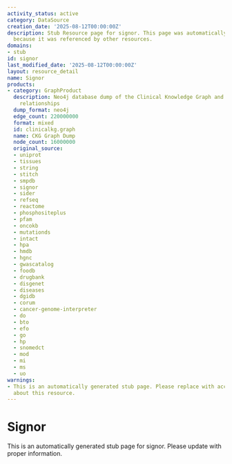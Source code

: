 ```yaml
---
activity_status: active
category: DataSource
creation_date: '2025-08-12T00:00:00Z'
description: Stub Resource page for signor. This page was automatically generated
  because it was referenced by other resources.
domains:
- stub
id: signor
last_modified_date: '2025-08-12T00:00:00Z'
layout: resource_detail
name: Signor
products:
- category: GraphProduct
  description: Neo4j database dump of the Clinical Knowledge Graph and additional
    relationships
  dump_format: neo4j
  edge_count: 220000000
  format: mixed
  id: clinicalkg.graph
  name: CKG Graph Dump
  node_count: 16000000
  original_source:
  - uniprot
  - tissues
  - string
  - stitch
  - smpdb
  - signor
  - sider
  - refseq
  - reactome
  - phosphositeplus
  - pfam
  - oncokb
  - mutationds
  - intact
  - hpa
  - hmdb
  - hgnc
  - gwascatalog
  - foodb
  - drugbank
  - disgenet
  - diseases
  - dgidb
  - corum
  - cancer-genome-interpreter
  - do
  - bto
  - efo
  - go
  - hp
  - snomedct
  - mod
  - mi
  - ms
  - uo
warnings:
- This is an automatically generated stub page. Please replace with accurate information
  about this resource.
---
```

# Signor

This is an automatically generated stub page for signor. Please update with proper information.